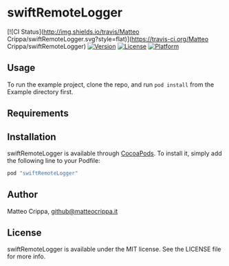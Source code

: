 # swiftRemoteLogger

[![CI Status](http://img.shields.io/travis/Matteo Crippa/swiftRemoteLogger.svg?style=flat)](https://travis-ci.org/Matteo Crippa/swiftRemoteLogger)
[![Version](https://img.shields.io/cocoapods/v/swiftRemoteLogger.svg?style=flat)](http://cocoapods.org/pods/swiftRemoteLogger)
[![License](https://img.shields.io/cocoapods/l/swiftRemoteLogger.svg?style=flat)](http://cocoapods.org/pods/swiftRemoteLogger)
[![Platform](https://img.shields.io/cocoapods/p/swiftRemoteLogger.svg?style=flat)](http://cocoapods.org/pods/swiftRemoteLogger)

## Usage

To run the example project, clone the repo, and run `pod install` from the Example directory first.

## Requirements

## Installation

swiftRemoteLogger is available through [CocoaPods](http://cocoapods.org). To install
it, simply add the following line to your Podfile:

```ruby
pod "swiftRemoteLogger"
```

## Author

Matteo Crippa, github@matteocrippa.it

## License

swiftRemoteLogger is available under the MIT license. See the LICENSE file for more info.
